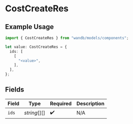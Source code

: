 # CostCreateRes

## Example Usage

```typescript
import { CostCreateRes } from "wandb/models/components";

let value: CostCreateRes = {
  ids: [
    [
      "<value>",
    ],
  ],
};
```

## Fields

| Field              | Type               | Required           | Description        |
| ------------------ | ------------------ | ------------------ | ------------------ |
| `ids`              | *string*[][]       | :heavy_check_mark: | N/A                |